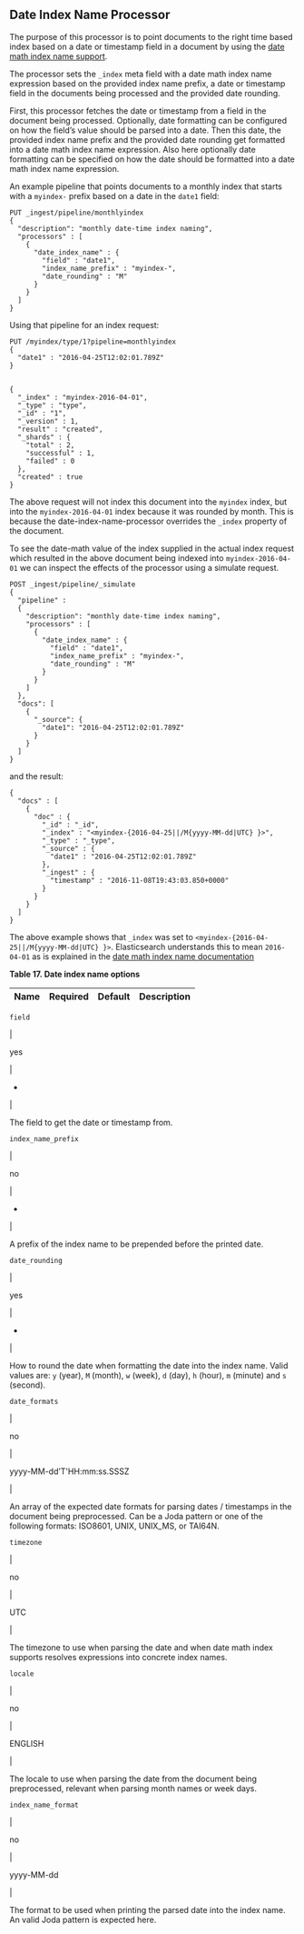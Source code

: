 ## Date Index Name Processor

The purpose of this processor is to point documents to the right time based index based on a date or timestamp field in a document by using the [date math index name support](date-math-index-names.html).

The processor sets the `_index` meta field with a date math index name expression based on the provided index name prefix, a date or timestamp field in the documents being processed and the provided date rounding.

First, this processor fetches the date or timestamp from a field in the document being processed. Optionally, date formatting can be configured on how the field’s value should be parsed into a date. Then this date, the provided index name prefix and the provided date rounding get formatted into a date math index name expression. Also here optionally date formatting can be specified on how the date should be formatted into a date math index name expression.

An example pipeline that points documents to a monthly index that starts with a `myindex-` prefix based on a date in the `date1` field:
    
    
    PUT _ingest/pipeline/monthlyindex
    {
      "description": "monthly date-time index naming",
      "processors" : [
        {
          "date_index_name" : {
            "field" : "date1",
            "index_name_prefix" : "myindex-",
            "date_rounding" : "M"
          }
        }
      ]
    }

Using that pipeline for an index request:
    
    
    PUT /myindex/type/1?pipeline=monthlyindex
    {
      "date1" : "2016-04-25T12:02:01.789Z"
    }
    
    
    {
      "_index" : "myindex-2016-04-01",
      "_type" : "type",
      "_id" : "1",
      "_version" : 1,
      "result" : "created",
      "_shards" : {
        "total" : 2,
        "successful" : 1,
        "failed" : 0
      },
      "created" : true
    }

The above request will not index this document into the `myindex` index, but into the `myindex-2016-04-01` index because it was rounded by month. This is because the date-index-name-processor overrides the `_index` property of the document.

To see the date-math value of the index supplied in the actual index request which resulted in the above document being indexed into `myindex-2016-04-01` we can inspect the effects of the processor using a simulate request.
    
    
    POST _ingest/pipeline/_simulate
    {
      "pipeline" :
      {
        "description": "monthly date-time index naming",
        "processors" : [
          {
            "date_index_name" : {
              "field" : "date1",
              "index_name_prefix" : "myindex-",
              "date_rounding" : "M"
            }
          }
        ]
      },
      "docs": [
        {
          "_source": {
            "date1": "2016-04-25T12:02:01.789Z"
          }
        }
      ]
    }

and the result:
    
    
    {
      "docs" : [
        {
          "doc" : {
            "_id" : "_id",
            "_index" : "<myindex-{2016-04-25||/M{yyyy-MM-dd|UTC} }>",
            "_type" : "_type",
            "_source" : {
              "date1" : "2016-04-25T12:02:01.789Z"
            },
            "_ingest" : {
              "timestamp" : "2016-11-08T19:43:03.850+0000"
            }
          }
        }
      ]
    }

The above example shows that `_index` was set to `<myindex-{2016-04-25||/M{yyyy-MM-dd|UTC} }>`. Elasticsearch understands this to mean `2016-04-01` as is explained in the [date math index name documentation](date-math-index-names.html)

 **Table 17. Date index name options**

Name |  Required |  Default |  Description  
---|---|---|---  
  
`field`

| 

yes

| 

-

| 

The field to get the date or timestamp from.  
  
`index_name_prefix`

| 

no

| 

-

| 

A prefix of the index name to be prepended before the printed date.  
  
`date_rounding`

| 

yes

| 

-

| 

How to round the date when formatting the date into the index name. Valid values are: `y` (year), `M` (month), `w` (week), `d` (day), `h` (hour), `m` (minute) and `s` (second).  
  
`date_formats `

| 

no

| 

yyyy-MM-dd’T'HH:mm:ss.SSSZ

| 

An array of the expected date formats for parsing dates / timestamps in the document being preprocessed. Can be a Joda pattern or one of the following formats: ISO8601, UNIX, UNIX_MS, or TAI64N.  
  
`timezone`

| 

no

| 

UTC

| 

The timezone to use when parsing the date and when date math index supports resolves expressions into concrete index names.  
  
`locale`

| 

no

| 

ENGLISH

| 

The locale to use when parsing the date from the document being preprocessed, relevant when parsing month names or week days.  
  
`index_name_format`

| 

no

| 

yyyy-MM-dd

| 

The format to be used when printing the parsed date into the index name. An valid Joda pattern is expected here.  
  
  

